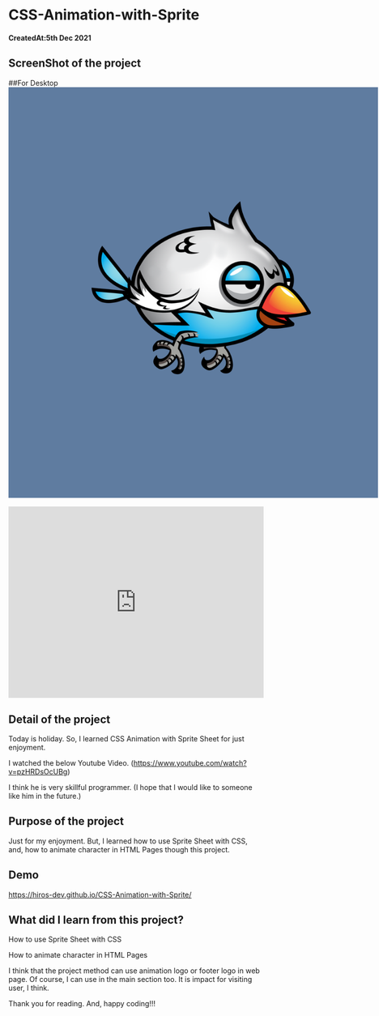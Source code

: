 # CSS-Animation-with-Sprite

<h4>CreatedAt:5th Dec 2021</h4> 

## ScreenShot of the project

##For Desktop
<img src="desktop.png" style="max-width: 730px;"/>

<div style="padding:75% 0 0 0;position:relative;"><iframe src="https://player.vimeo.com/video/653366537?h=5a5c21ce2c&amp;badge=0&amp;autopause=0&amp;player_id=0&amp;app_id=58479" frameborder="0" allow="autoplay; fullscreen; picture-in-picture" allowfullscreen style="position:absolute;top:0;left:0;width:100%;height:100%;" title="anime.mov"></iframe></div><script src="https://player.vimeo.com/api/player.js"></script>


## Detail of the project

Today is holiday.
So, I learned CSS Animation with Sprite Sheet for just enjoyment.

I watched the below Youtube Video. 
(https://www.youtube.com/watch?v=pzHRDsOcUBg)

I think he is very skillful programmer.
(I hope that I would like to someone like him in the future.)

## Purpose of the project

Just for my enjoyment.
But, I learned how to use Sprite Sheet with CSS, and, how to animate character in HTML Pages though this project.

## Demo

https://hiros-dev.github.io/CSS-Animation-with-Sprite/

## What did I learn from this project?

<p>How to use Sprite Sheet with CSS</p>
<p>How to animate character in HTML Pages</p>

I think that the project method can use animation logo or footer logo in web page.
Of course, I can use in the main section too.
It is impact for visiting user, I think.

Thank you for reading. And, happy coding!!!
